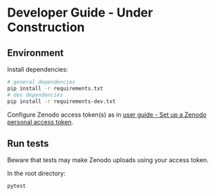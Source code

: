 # Developer Guide - Under Construction

## Environment

Install dependencies:

```bash
# general dependencies
pip install -r requirements.txt
# dev dependencies
pip install -r requirements-dev.txt
```

Configure Zenodo access token(s) as in [user guide - Set up a Zenodo personal access token](user_guide.md#set-up-a-zenodo-personal-access-token).

## Run tests

Beware that tests may make Zenodo uploads using your access token.

In the root directory:
```bash
pytest
```
